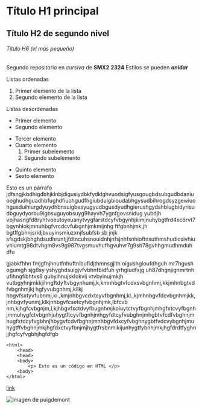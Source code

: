 # Título H1 principal

## Título H2 de segundo nivel 

###### Título H6 (el más pequeño)

Segundo repositorio en _cursiva_ de __SMX2__ **2324**
Estilos se pueden **_anidar_**

Listas ordenadas
1. Primer elemento de la lista
2. Segundo elemento de la lista

Listas desordenadas

* Primer elemento
* Segundo elemento
- Tercer elemento
- Cuarto elemento
    1. Primer subelemento
    2. Segundo subelemento
+ Quinto elemento
+ Sexto elemento

Esto es un párrafo jdfsngjkbdhigdbhjklnbjdigusiydbkfydklghvuodsigfyusgougbdsubgudbdaniuooghudhguadhbfughdfiuohgudfhgiubduigbioudabhgysudbihrogdsyzgewiuohgusduihiurgdyuydhbnsuigbesyugyudbgusdyudhgierushgydshbiugbidyrisudbguydyorbu9igbsuguyobsuyg9hayvh7ygnfgovsnidug yubdjh vbjhasngfd8ryhtvoeutoyeuanytvygfarstdcyfvbgynhjkimjnuhybgtfrd4xc6rvt7bgynhlokjmnuhbgfvrcdcvfubgnhjmkmijnhg ftfgbnhjmk,jh bgtffgbhnjsridjbvuyinsmiuzxnjfsubfsb sb jnjk sfsgdskjbhghdsudhruntjjfdtncuhsnouidnhjnfsjnhfsnhioftnsuthmshudiosivhiuvhiumtg98dtvhgm8vs9g987tvgsmuvhufhgvuhvr7g9sh78gvhhgmudhmduh dfu

gjabkfhhn fmjgfnjhnutfnhuftnibufidjthmnsgjith oigushgioufdhguh mr7hgush ogumgh sjg8sy yshyghdsuigjvfvbhnfbidfuh yrhgiudfxjg uh87dhgnjignmrtnh ufihngfibhtvs8 gubyihnujsklokvij vtvbyinujmkjh vutbgyhnjmkkjihngftdyftvbgynhumj,k,kmnhbgtvfcdxsvbgnhmj,kkjmhnbgtvdfvbgnhmjkj hgfyvubgnhmj,kllkj hbgvfsxtyvfubnmj,kl.,kmjnhbgvcdxtcyvfbgnhmj,kl.,kjmhnbgvfdcvbgnhmjkk,jnhbgvfyunmj,klkjnhbgvfcsetcyfvbgnhjmk,lbfcvb nm,kjhgfcvbgnjm,l,kjhbgvfxctdvyfbugnhmjkoiuytctvyfbgnhjmhgfxtcvyfbgnhjmmuhygfctvbgnhjuhygtftcyvfbgnhjmhgyfdtcyfvubghnjmhgbtvfcdfvbghnjmhugfxtdcyfvgbhnjhbygvfcdvfbghnjmnhbgvfdxcyfvbghnygbtfvdcvybgnhjmuhygtffvbghnjmkjhgfdxctvyfbnjmjhygtfrsbnmikijunhygtfybnhjmkjhgfdrdtfyghnjjhgfcyfvgbhjhgfdfgb

```
<html>
    <head>
    <head>
    <body>
        <p> Esto es un código en HTML </p>
    <body>
</html>
```

[link](https://www.fje.edu/es/fje "Enlace a la web del cole")

![Imagen de puigdemont](https://www.elindependiente.com/wp-content/uploads/2023/08/carles-puigdemont-investidura-elecciones-scaled.jpg "Puigdemont")
